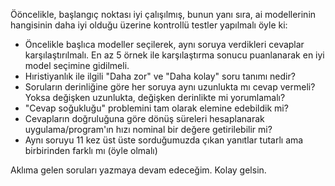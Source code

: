 Ööncelikle, başlangıç noktası iyi çalışılmış, bunun yanı sıra, ai modellerinin hangisinin daha iyi olduğu üzerine kontrollü testler yapılmalı öyle ki:
  - Öncelikle başlıca modeller seçilerek, aynı soruya verdikleri cevaplar karşılaştırılmalı. En az 5 örnek ile karşılaştırma sonucu puanlanarak en iyi model seçimine gidilmeli.
  - Hıristiyanlık ile ilgili "Daha zor" ve "Daha kolay" soru tanımı nedir?
  - Soruların derinliğine göre her soruya aynı uzunlukta mı cevap vermeli? Yoksa değişken uzunlukta, değişken derinlikte mi yorumlamalı?
  - "Cevap soğukluğu" problemini tam olarak elemine edebildik mi?
  - Cevapların doğruluğuna göre dönüş süreleri hesaplanarak uygulama/program'ın hızı nominal bir değere getirilebilir mi?
  - Aynı soruyu 11 kez üst üste sorduğumuzda çıkan yanıtlar tutarlı ama birbirinden farklı mı (öyle olmalı)

Aklıma gelen soruları yazmaya devam edeceğim. Kolay gelsin.

